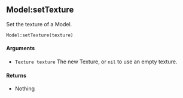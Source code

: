 Model:setTexture
---

Set the texture of a Model.

    Model:setTexture(texture)

#### Arguments

- `Texture texture` The new Texture, or `nil` to use an empty texture.

#### Returns

- Nothing
